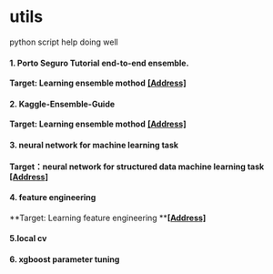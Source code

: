 # utils
python script help doing well

#### 1. Porto Seguro Tutorial end-to-end ensemble.

**Target: Learning ensemble mothod**                      [**[Address]**](https://www.kaggle.com/yifanxie/porto-seguro-tutorial-end-to-end-ensemble)



#### 2. Kaggle-Ensemble-Guide

**Target: Learning ensemble mothod**  [**[Address]**](https://github.com/MLWave/Kaggle-Ensemble-Guide)



#### 3. neural network for machine learning task

**Target：neural network  for structured data machine learning task**       [**[Address]**](https://www.kaggle.com/kelexu/5-neural-network-average-public-504-private-516)



#### 4. feature engineering

**Target: Learning feature engineering    **[**[Address]**](https://www.kaggle.com/plantsgo/solution-public-0-471-private-0-505)



#### 5.local cv





#### 6. xgboost parameter tuning

#####  










